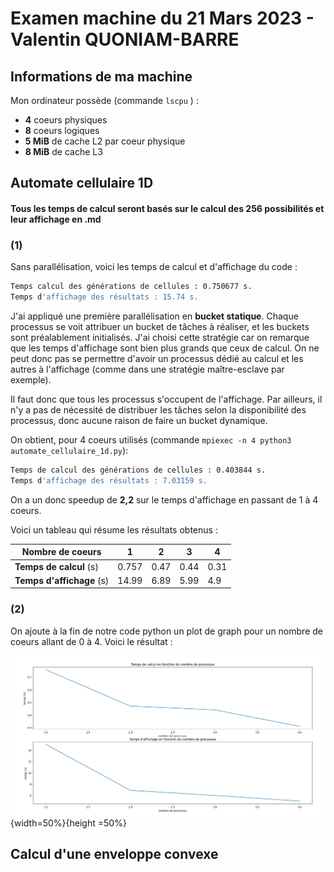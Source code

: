 # Examen machine du 21 Mars 2023 - Valentin QUONIAM-BARRE

## Informations de ma machine

Mon ordinateur possède (commande `lscpu` ) :

- **4** coeurs physiques
- **8** coeurs logiques
- **5 MiB** de cache L2 par coeur physique
- **8 MiB** de cache L3

## Automate cellulaire 1D

#### Tous les temps de calcul seront basés sur le calcul des 256 possibilités et leur affichage en .md

### (1)
Sans parallélisation, voici les temps de calcul et d'affichage du code :

```bash
Temps calcul des générations de cellules : 0.750677 s.
Temps d'affichage des résultats : 15.74 s.
```

J'ai appliqué une première parallélisation en **bucket statique**. Chaque processus se voit attribuer un bucket de tâches à réaliser, et les buckets sont préalablement initialisés. J'ai choisi cette stratégie car on remarque que les temps d'affichage sont bien plus grands que ceux de calcul. On ne peut donc pas se permettre d'avoir un processus dédié au calcul et les autres à l'affichage (comme dans une stratégie maître-esclave par exemple).

Il faut donc que tous les processus s'occupent de l'affichage. Par ailleurs, il n'y a pas de nécessité de distribuer les tâches selon la disponibilité des processus, donc aucune raison de faire un bucket dynamique.

On obtient, pour 4 coeurs utilisés (commande `mpiexec -n 4 python3 automate_cellulaire_1d.py`):

```bash
Temps de calcul des générations de cellules : 0.403844 s.
Temps d'affichage des résultats : 7.03159 s.
```

On a un donc speedup de **2,2** sur le temps d'affichage en passant de 1 à 4 coeurs.

Voici un tableau qui résume les résultats obtenus :

| **Nombre de coeurs**| 1 | 2 | 3 | 4 |
| ------------------- | --| --| --| --|
| **Temps de calcul** (s)| 0.757 | 0.47 | 0.44 | 0.31|
| **Temps d'affichage** (s)| 14.99 | 6.89 | 5.99 | 4.9 |

### (2)

On ajoute à la fin de notre code python un plot de graph pour un nombre de coeurs allant de 0 à 4. Voici le résultat :

![Temps de calcul et d'affichage en fonction du nombre de processus](images/plots_automate.png){width=50%}{height =50%}

## Calcul d'une enveloppe convexe

